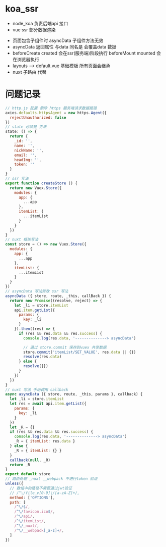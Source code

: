 # koa_ssr

* node_koa 负责后端api 接口
* vue ssr 部分数据渲染
<!-- * https 请求问题 待处理 -->
* 页面包含子组件时 asyncData 子组件方法无效
* asyncData 返回属性 与data 同名是 会覆盖data 数据
* beforeCreate created 会在ssr(服务端)阶段执行 beforeMount mounted 会在浏览器执行
* layouts --> default.vue 基础模板 所有页面会继承
* nuxt 子路由 <nuxt-child/> 代替 <router-view></router-view>

# 问题记录

``` js
// http.js 配置 删除 https 服务端请求数据报错
axios.defaults.httpsAgent = new https.Agent({
  rejectUnauthorized: false
})
// state 必须是 方法
state: () => {
  return {
    _id: '',
    name: '',
    nickName: '',
    email: '',
    headImg: '',
    token: ''
  }
}
// ssr 写法
export function createStore () {
  return new Vuex.Store({
    modules: {
      app: {
        ...app
      },
      itemList: {
        ...itemList
      }
    }
  })
}
// nuxt 框架写法
const store = () => new Vuex.Store({
  modules: {
    app: {
      ...app
    },
    itemList: {
      ...itemList
    }
  }
})
// asyncData 写法修改 ssr 写法
asyncData ({ store, route, _this, callBack }) {
  return new Promise((resolve, reject) => {
    let _li = store.itemList
    api.item.getList({
      params: {
        key: _li
      }
    }).then((res) => {
      if (res && res.data && res.success) {
        console.log(res.data, '--------------> asyncData')

        // 通过 store.commit 保存到vuex 共享数据
        store.commit('itemList/SET_VALUE', res.data || {})
        resolve(res.data)
      } else {
        resolve({})
      }
    })
  })
}
// nuxt 写法 手动调用 callback
async asyncData ({ store, route, _this, params }, callback) {
  let _li = store.itemList
  let res = await api.item.getList({
    params: {
      key: _li
    }
  })
  let _R = {}
  if (res && res.data && res.success) {
    console.log(res.data, '--------------> asyncData')
    _R = { itemList: res.data }
  } else {
    _R = { itemList: {} }
  }
  callback(null, _R)
  return _R
}
export default store
// 路由处理 _nuxt __webpack 不进行token 验证
unless({
  // 数组中的路径不需要通过jwt验证
  // /^\/file_v[0-9]\/[a-zA-Z]+/,
  method: ['OPTIONS'],
  path: [
    /^\/$/,
    /^\/favicon.ico$/,
    /^\/api/,
    /^\/itemList/,
    /^\/_nuxt/,
    /^\/__webpack[_a-z]+/,
  ]
})
```

